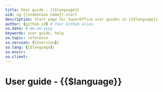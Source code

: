 ```yaml
---
title: User guide - {{$language}}
uid: ug-{{snakeCase name}}-start
description: Start page for SuperOffice user guides in {{$language}}
author: {github-id} # Your GitHub alias.
so.date: # mm.dd.yyyy
keywords: user guide, help
so.topic: reference
so.version: {{$version}}
so.lang: {{$language}}
so.envir:
so.client:
---
```


# User guide - {{$language}}

<!-- Referenced links -->

<!-- Referenced images -->

